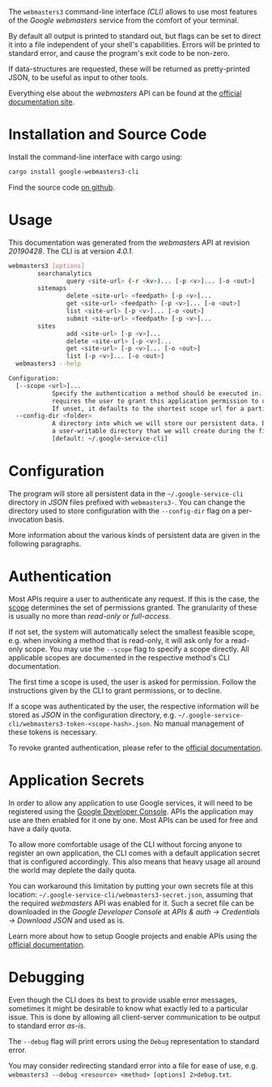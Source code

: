 <!---
DO NOT EDIT !
This file was generated automatically from 'src/generator/templates/cli/README.md.mako'
DO NOT EDIT !
-->
The `webmasters3` command-line interface *(CLI)* allows to use most features of the *Google webmasters* service from the comfort of your terminal.

By default all output is printed to standard out, but flags can be set to direct it into a file independent of your shell's
capabilities. Errors will be printed to standard error, and cause the program's exit code to be non-zero.

If data-structures are requested, these will be returned as pretty-printed JSON, to be useful as input to other tools.

Everything else about the *webmasters* API can be found at the
[official documentation site](https://developers.google.com/webmaster-tools/).

# Installation and Source Code

Install the command-line interface with cargo using:

```bash
cargo install google-webmasters3-cli
```

Find the source code [on github](https://github.com/Byron/google-apis-rs/tree/main/gen/webmasters3-cli).

# Usage

This documentation was generated from the *webmasters* API at revision *20190428*. The CLI is at version *4.0.1*.

```bash
webmasters3 [options]
        searchanalytics
                query <site-url> (-r <kv>)... [-p <v>]... [-o <out>]
        sitemaps
                delete <site-url> <feedpath> [-p <v>]...
                get <site-url> <feedpath> [-p <v>]... [-o <out>]
                list <site-url> [-p <v>]... [-o <out>]
                submit <site-url> <feedpath> [-p <v>]...
        sites
                add <site-url> [-p <v>]...
                delete <site-url> [-p <v>]...
                get <site-url> [-p <v>]... [-o <out>]
                list [-p <v>]... [-o <out>]
  webmasters3 --help

Configuration:
  [--scope <url>]...
            Specify the authentication a method should be executed in. Each scope
            requires the user to grant this application permission to use it.
            If unset, it defaults to the shortest scope url for a particular method.
  --config-dir <folder>
            A directory into which we will store our persistent data. Defaults to
            a user-writable directory that we will create during the first invocation.
            [default: ~/.google-service-cli]

```

# Configuration

The program will store all persistent data in the `~/.google-service-cli` directory in *JSON* files prefixed with `webmasters3-`.  You can change the directory used to store configuration with the `--config-dir` flag on a per-invocation basis.

More information about the various kinds of persistent data are given in the following paragraphs.

# Authentication

Most APIs require a user to authenticate any request. If this is the case, the [scope][scopes] determines the 
set of permissions granted. The granularity of these is usually no more than *read-only* or *full-access*.

If not set, the system will automatically select the smallest feasible scope, e.g. when invoking a
method that is read-only, it will ask only for a read-only scope. 
You may use the `--scope` flag to specify a scope directly. 
All applicable scopes are documented in the respective method's CLI documentation.

The first time a scope is used, the user is asked for permission. Follow the instructions given 
by the CLI to grant permissions, or to decline.

If a scope was authenticated by the user, the respective information will be stored as *JSON* in the configuration
directory, e.g. `~/.google-service-cli/webmasters3-token-<scope-hash>.json`. No manual management of these tokens
is necessary.

To revoke granted authentication, please refer to the [official documentation][revoke-access].

# Application Secrets

In order to allow any application to use Google services, it will need to be registered using the 
[Google Developer Console][google-dev-console]. APIs the application may use are then enabled for it
one by one. Most APIs can be used for free and have a daily quota.

To allow more comfortable usage of the CLI without forcing anyone to register an own application, the CLI
comes with a default application secret that is configured accordingly. This also means that heavy usage
all around the world may deplete the daily quota.

You can workaround this limitation by putting your own secrets file at this location: 
`~/.google-service-cli/webmasters3-secret.json`, assuming that the required *webmasters* API 
was enabled for it. Such a secret file can be downloaded in the *Google Developer Console* at 
*APIs & auth -> Credentials -> Download JSON* and used as is.

Learn more about how to setup Google projects and enable APIs using the [official documentation][google-project-new].


# Debugging

Even though the CLI does its best to provide usable error messages, sometimes it might be desirable to know
what exactly led to a particular issue. This is done by allowing all client-server communication to be 
output to standard error *as-is*.

The `--debug` flag will print errors using the `Debug` representation to standard error.

You may consider redirecting standard error into a file for ease of use, e.g. `webmasters3 --debug <resource> <method> [options] 2>debug.txt`.


[scopes]: https://developers.google.com/+/api/oauth#scopes
[revoke-access]: http://webapps.stackexchange.com/a/30849
[google-dev-console]: https://console.developers.google.com/
[google-project-new]: https://developers.google.com/console/help/new/
